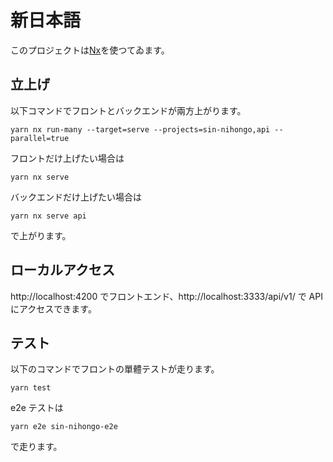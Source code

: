 # 新日本語

このプロジェクトは[Nx](https://nx.dev)を使つてゐます。

## 立上げ

以下コマンドでフロントとバックエンドが兩方上がります。

```
yarn nx run-many --target=serve --projects=sin-nihongo,api --parallel=true
```

フロントだけ上げたい場合は

```
yarn nx serve
```

バックエンドだけ上げたい場合は

```
yarn nx serve api
```

で上がります。

## ローカルアクセス

http://localhost:4200 でフロントエンド、http://localhost:3333/api/v1/ で API にアクセスできます。

## テスト

以下のコマンドでフロントの單體テストが走ります。

```
yarn test
```

e2e テストは

```
yarn e2e sin-nihongo-e2e
```

で走ります。
